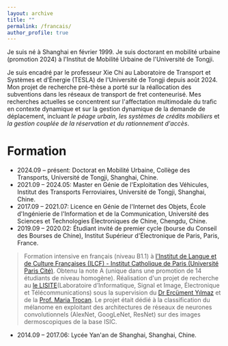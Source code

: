 ```yaml
---
layout: archive
title: ""
permalink: /francais/
author_profile: true
---
```


Je suis né à Shanghai en février 1999. Je suis doctorant en mobilité urbaine (promotion 2024) à l'Institut de Mobilité Urbaine de l'Université de Tongji.

Je suis encadré par le professeur Xie Chi au Laboratoire de Transport et Systèmes et d'Énergie (TESLA) de l'Université de Tongji depuis août 2024. Mon projet de recherche pré-thèse a porté sur la réallocation des subventions dans les réseaux de transport de fret conteneurisé. Mes recherches actuelles se concentrent sur l'affectation multimodale du trafic en contexte dynamique et sur la gestion dynamique de la demande de déplacement, incluant *le péage urbain*, *les systèmes de crédits mobiliers* et *la gestion couplée de la réservation et du rationnement d'accès*.

Formation
======
* 2024.09 – présent: Doctorat en Mobilité Urbaine, Collège des Transports, Université de Tongji, Shanghai, Chine.
* 2021.09 – 2024.05: Master en Génie de l'Exploitation des Véhicules, Institut des Transports Ferroviaires, Université de Tongji, Shanghai, Chine.
* 2017.09 – 2021.07: Licence en Génie de l'Internet des Objets, École d'Ingénierie de l'Information et de la Communication, Université des Sciences et Technologies Électroniques de Chine, Chengdu, Chine.
* 2019.09 – 2020.02: Étudiant invité de premier cycle (bourse du Conseil des Bourses de Chine), Institut Supérieur d'Électronique de Paris, Paris, France.
> Formation intensive en français (niveau B1.1) à [l'Institut de Langue et de Culture Françaises (ILCF) - Institut Catholique de Paris (Université Paris Cité)](https://ilcf.icp.fr/). Obtenu la note A (unique dans une promotion de 14 étudiants de niveau homogène).
> Réalisation d'un projet de recherche au [le LISITE](https://www.isep.fr/la-recherche/)(Laboratoire d’Informatique, Signal et Image, Électronique et Télécommunications) sous la supervision du [Dr Ercüment Yılmaz](https://scholar.google.com/citations?user=1UesTpIAAAAJ&hl=en) et de la [Prof. Maria Trocan](https://scholar.google.com/citations?user=XEnZikgAAAAJ&hl=en&oi=sra). Le projet était dédié à la classification du mélanome en exploitant des architectures de réseaux de neurones convolutionnels (AlexNet, GoogLeNet, ResNet) sur des images dermoscopiques de la base ISIC.
* 2014.09 – 2017.06: Lycée Yan'an de Shanghai, Shanghai, Chine.
